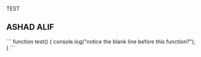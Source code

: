 TEST
<h2> ASHAD ALIF </h2>
```
function test() {
  console.log("notice the blank line before this function?");
}
```
